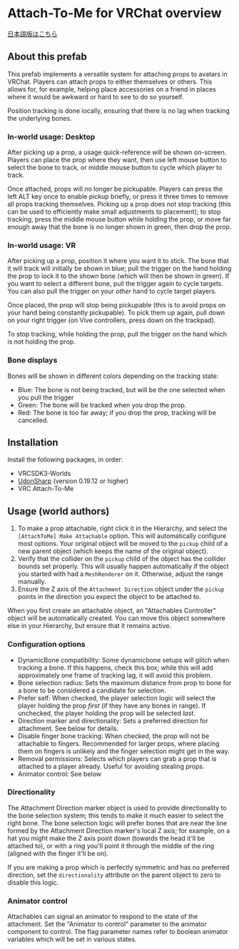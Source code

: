 # Attach-To-Me for VRChat overview

[日本語版はこちら](jp.md)

## About this prefab

This prefab implements a versatile system for attaching props to avatars in VRChat. Players can attach props to either themselves or others. This allows for, for example, helping place accessories on a friend in places where it would be awkward or hard to see to do so yourself.

Position tracking is done locally, ensuring that there is no lag when tracking the underlying bones.

### In-world usage: Desktop

After picking up a prop, a usage quick-reference will be shown on-screen. Players can place the prop where they want, then use left mouse button to select the bone to track, or middle mouse button to cycle which player to track.

Once attached, props will no longer be pickupable. Players can press the left ALT key once to enable pickup briefly, or press it three times to remove all props tracking themselves. Picking up a prop does not stop tracking (this can be used to efficiently make small adjustments to placement); to stop tracking, press the middle mouse button while holding the prop, or move far enough away that the bone is no longer shown in green, then drop the prop.

### In-world usage: VR

After picking up a prop, position it where you want it to stick. The bone that it will track will initially be shown in blue; pull the trigger on the hand holding the prop to lock it to the shown bone (which will then be shown in green). If you want to select a different bone, pull the trigger again to cycle targets. You can also pull the trigger on your _other_ hand to cycle target players.

Once placed, the prop will stop being pickupable (this is to avoid props on your hand being constantly pickupable). To pick them up again, pull down on your right trigger (on Vive controllers, press down on the trackpad).

To stop tracking, while holding the prop, pull the trigger on the hand which is not holding the prop.

### Bone displays

Bones will be shown in different colors depending on the tracking state:

* Blue: The bone is not being tracked, but will be the one selected when you pull the trigger
* Green: The bone will be tracked when you drop the prop.
* Red: The bone is too far away; if you drop the prop, tracking will be cancelled.

## Installation

Install the following packages, in order:

* VRCSDK3-Worlds
* [UdonSharp](https://github.com/MerlinVR/UdonSharp/releases) (version 0.19.12 or higher)
* VRC Attach-To-Me

## Usage (world authors)

1. To make a prop attachable, right click it in the Hierarchy, and select the `[AttachToMe] Make Attachable` option. This will automatically configure most options. Your original object will be moved to the `pickup` child of a new parent object (which keeps the name of the original object).
2. Verify that the collider on the `pickup` child of the object has the collider bounds set properly. This will usually happen automatically if the object you started with had a `MeshRenderer` on it. Otherwise, adjust the range manually.
3. Ensure the Z axis of the `Attachment Direction` object under the `pickup` points in the direction you expect the object to be attached to.

When you first create an attachable object, an "Attachables Controller" object will be automatically created. You can move this object somewhere else in your Hierarchy, but ensure that it remains active.

### Configuration options

* DynamicBone compatibility: Some dynamicbone setups will glitch when tracking a bone. If this happens, check this box; while this will add approximately one frame of tracking lag, it will avoid this problem.
* Bone selection radius: Sets the maximum distance from prop to bone for a bone to be considered a candidate for selection.
* Prefer self: When checked, the player selection logic will select the player holding the prop _first_ (if they have any bones in range). If unchecked, the player holding the prop will be selected _last_.
* Direction marker and directionality:  Sets a preferred direction for attachment. See below for details.
* Disable finger bone tracking: When checked, the prop will not be attachable to fingers. Recommended for larger props, where placing them on fingers is unlikely and the finger selection might get in the way.
* Removal permissions: Selects which players can grab a prop that is attached to a player already. Useful for avoiding stealing props.
* Animator control: See below

### Directionality

The Attachment Direction marker object is used to provide directionality to the bone selection system; this tends to make it much easier to select the right bone. The bone selection logic will prefer bones that are near the line formed by the Attachment Direction marker's local Z axis; for example, on a hat you might make the Z axis point down (towards the head it'll be attached to), or with a ring you'll point it through the middle of the ring (aligned with the finger it'll be on).

If you are making a prop which is perfectly symmetric and has no preferred direction, set the `directionality` attribute on the parent object to zero to disable this logic.

### Animator control

Attachables can signal an animator to respond to the state of the attachment. Set the "Animator to control" parameter to the animator component to control. The flag parameter names refer to boolean animator variables which will be set in various states.


